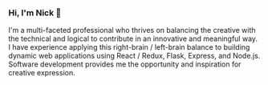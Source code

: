 ### Hi, I'm Nick 👋

I'm a multi-faceted professional who thrives on balancing the creative with the technical and logical to contribute in an innovative and meaningful way. I have experience applying this right-brain / left-brain balance to building dynamic web applications using React / Redux, Flask, Express, and Node.js. Software development provides me the opportunity and inspiration for creative expression.
